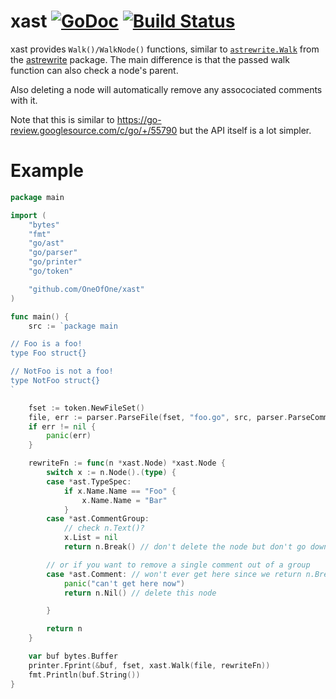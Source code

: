 # xast [![GoDoc](http://godoc.org/github.com/OneOfOne/genx?status.svg)](http://godoc.org/github.com/OneOfOne/xast) [![Build Status](https://travis-ci.org/OneOfOne/genx.svg?branch=master)](https://travis-ci.org/OneOfOne/xast)

xast provides `Walk()/WalkNode()` functions, similar to [`astrewrite.Walk`](https://godoc.org/github.com/fatih/astrewrite#example-Walk) from the
[astrewrite](https://github.com/fatih/astrewrite) package. The main difference is that the passed walk function can also
check a node's parent.

Also deleting a node will automatically remove any assocociated comments with it.

Note that this is similar to https://go-review.googlesource.com/c/go/+/55790 but the API itself is a lot simpler.

# Example

```go
package main

import (
	"bytes"
	"fmt"
	"go/ast"
	"go/parser"
	"go/printer"
	"go/token"

	"github.com/OneOfOne/xast"
)

func main() {
	src := `package main

// Foo is a foo!
type Foo struct{}

// NotFoo is not a foo!
type NotFoo struct{}
`

	fset := token.NewFileSet()
	file, err := parser.ParseFile(fset, "foo.go", src, parser.ParseComments)
	if err != nil {
		panic(err)
	}

	rewriteFn := func(n *xast.Node) *xast.Node {
		switch x := n.Node().(type) {
		case *ast.TypeSpec:
			if x.Name.Name == "Foo" {
				x.Name.Name = "Bar"
			}
		case *ast.CommentGroup:
			// check n.Text()?
			x.List = nil
			return n.Break() // don't delete the node but don't go down it's children list.

		// or if you want to remove a single comment out of a group
		case *ast.Comment: // won't ever get here since we return n.Break() from case *ast.CommentGroup.
			panic("can't get here now")
			return n.Nil() // delete this node

		}

		return n
	}

	var buf bytes.Buffer
	printer.Fprint(&buf, fset, xast.Walk(file, rewriteFn))
	fmt.Println(buf.String())
}
```

